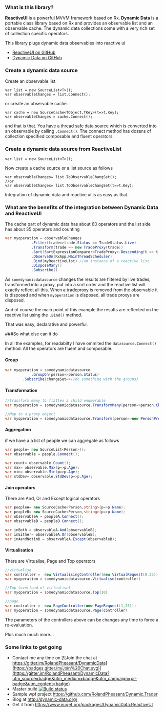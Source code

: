 ### What is this library?

**ReactiveUI** is a powerful MVVM framework based on Rx. 
**Dynamic Data** is a portable class library based on Rx and provides an observable list and an observable cache. The dynamic data collections come with a very rich set of collection specific operators.

This library plugs dynamic data observables into reactive ui

- [ReactiveUI on GitHub](https://github.com/reactiveui/ReactiveUI)
- [Dynamic Data on GitHub](https://github.com/RolandPheasant/DynamicData) 

###  Create a dynamic data source

Create an observable list.
```
var list = new SourceList<T>();
var observableChanges = list.Connect();
```
or create an observable cache.
```
var cache = new SourceCache<TObject,TKey>(t=>t.Key);
var observableChanges = cache.Connect();
```
and that is that. You have a thread safe data source which is converted into an observable by calling ```.Connect()```. The connect method has dozens of collection specified composable and fluent operators.

###  Create a dynamic data source from  ReactiveList

```
var list = new SourceList<T>();
```
Now create a cache source or a list source as follows
```
var observableChanges= list.ToObservableChangSet();
//or
var observableChanges= list.ToObservableChangSet(t=>t.Key);
```
Integration of dynamic data and reactive ui is as easy as that. 

### What are the benefits of the integration between Dynamic Data and ReactiveUI

The cache part of dynamic data has about 60 operators and the list side has about 35 operators and counting

```csharp
var myoperation = observableChanges
			.Filter(trade=>trade.Status == TradeStatus.Live) 
			.Transform(trade => new TradeProxy(trade))
			.Sort(SortExpressionComparer<TradeProxy>.Descending(t => t.Timestamp))
			.ObserveOn(RxApp.MainThreadScheduler)
			.Bind(myReactiveList) //an instance of a reactive list
			.DisposeMany()
			.Subscribe()
```
As ```somedynamicdatasource``` changes the results are filtered by live trades, transformed into a proxy, put into a sort order and the reactive list will exactly reflect all this. When a tradeproxy is removed from the observable it is disposed and when  ```myoperation``` is disposed, all trade proxys are disposed.

And of course the main point of this example the results are reflected on the reactive list using the ```.Bind()``` method.

That was easy, declarative and powerful.

###So what else can it do

In all the examples, for readabilty I have ommited the ```datasource.Connect()``` method. All the operators are fluent and composable.

#### Group
```csharp
var myoperation = somedynamicdatasource
            .GroupOn(person=>person.Status) 
	    .Subscribe(changeSet=>//do something with the groups)
```
#### Transformation

```csharp
//transform many to flatten a child enumerable
var myoperation = somedynamicdatasource.TransformMany(person=>person.Children) 

//Map to a proxy object
var myoperation = somedynamicdatasource.Transform(person=>new PersonProxy(person)) 
```

#### Aggregation

if we have a a list of people we can aggregate as follows
```csharp
var people= new SourceList<Person>();
var observable = people.Connect();

var count= observable.Count();
var max= observable.Max(p=>p.Age);
var min= observable.Min(p=>p.Age);
var stdDev= observable.StdDev(p=>p.Age);
```

#### Join operators

There are And, Or and Except logical operators
```csharp
var peopleA= new SourceCache<Person,string>(p=>p.Name);
var peopleB= new SourceCache<Person,string>(p=>p.Name);
var observableA = peopleA.Connect();
var observableB = peopleB.Connect();

var inBoth = observableA.And(observableB);
var inEither= observableA.Or(observableB);
var inAandNotinB = observableA.Except(observableB);
```

#### Virtualisation

There are Virtualise, Page and Top operators

```csharp
//virtualise
var controller =  new VirtualisingController(new VirtualRequest(0,25));
var myoperation = somedynamicdatasource.Virtualise(controller)

//Top (overload of virtualise)
var myoperation = somedynamicdatasource.Top(10)

//page
var controller =  new PageController(new PageRequest(1,25));
var myoperation = somedynamicdatasource.Page(controller)
```
The parameters of the controllers above can be changes any time to force a re-evaluation.

Plus much much more...

### Some links to get going

- Contact me any time on [![Join the chat at https://gitter.im/RolandPheasant/DynamicData](https://badges.gitter.im/Join%20Chat.svg)](https://gitter.im/RolandPheasant/DynamicData?utm_source=badge&utm_medium=badge&utm_campaign=pr-badge&utm_content=badge)
- Master build [![Build status](https://ci.appveyor.com/api/projects/status/22ywek7rlteq28go/branch/develop?svg=true)](https://ci.appveyor.com/project/RolandPheasant/dynamicdata-reactiveui/branch/develop)
- Sample wpf project https://github.com/RolandPheasant/Dynamic.Trader
- Blog at  http://dynamic-data.org/
- Get it from https://www.nuget.org/packages/DynamicData.ReactiveUI
